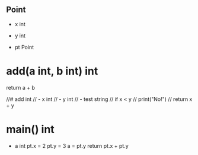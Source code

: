 ## Point
  - x int
  - y int

- pt Point

# add(a int, b int) int
  return a + b

//# add int
//    - x int
//    - y int
//        - test string
//        if x < y
//            print("No!")
//        return x + y

# main() int
  - a int
  pt.x = 2
  pt.y = 3
  a = pt.y
  return pt.x + pt.y
